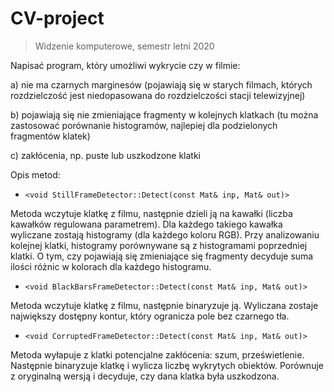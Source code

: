 # CV-project
>Widzenie komputerowe, semestr letni 2020

Napisać program, który umożliwi wykrycie czy w filmie:

a) nie ma czarnych marginesów (pojawiają się w starych filmach, których rozdzielczość jest niedopasowana
do rozdzielczości stacji telewizyjnej)

b) pojawiają się nie zmieniające fragmenty w kolejnych klatkach (tu można zastosować porównanie
histogramów, najlepiej dla podzielonych fragmentów klatek)

c) zakłócenia, np. puste lub uszkodzone klatki 

Opis metod:
* `<void StillFrameDetector::Detect(const Mat& inp, Mat& out)>`

Metoda wczytuje klatkę z filmu, następnie dzieli ją na kawałki (liczba kawałków regulowana parametrem). 
Dla każdego takiego kawałka wyliczane zostają histogramy (dla każdego koloru RGB). Przy analizowaniu kolejnej klatki, histogramy 
porównywane są z histogramami poprzedniej klatki. O tym, czy pojawiają się zmieniające się fragmenty decyduje suma ilości różnic w kolorach dla każdego histogramu. 

* `<void BlackBarsFrameDetector::Detect(const Mat& inp, Mat& out)>`

Metoda wczytuje klatkę z filmu, następnie binaryzuje ją. Wyliczana zostaje największy dostępny kontur, który ogranicza pole bez czarnego tła. 

* `<void CorruptedFrameDetector::Detect(const Mat& inp, Mat& out)>`

Metoda wyłapuje z klatki potencjalne zakłócenia: szum, prześwietlenie. Następnie binaryzuje klatkę i wylicza liczbę wykrytych obiektów. Porównuje z oryginalną wersją i decyduje, czy 
dana klatka była uszkodzona.
